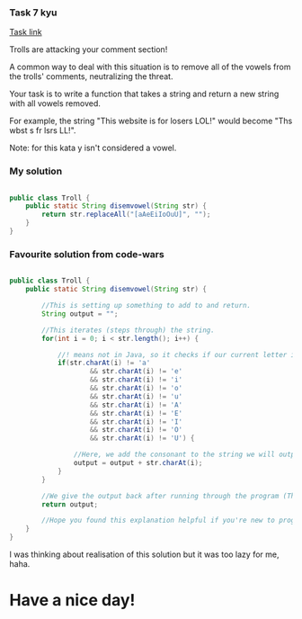 ### Task 7 kyu

[Task link](https://www.codewars.com/kata/52fba66badcd10859f00097e/)

Trolls are attacking your comment section!

A common way to deal with this situation is to remove all of the vowels from the trolls' comments, neutralizing the threat.

Your task is to write a function that takes a string and return a new string with all vowels removed.

For example, the string "This website is for losers LOL!" would become "Ths wbst s fr lsrs LL!".

Note: for this kata y isn't considered a vowel.





### My solution

```Java

public class Troll {
    public static String disemvowel(String str) {
        return str.replaceAll("[aAeEiIoOuU]", "");
    }
}

```

### Favourite solution from code-wars

```Java

public class Troll {
    public static String disemvowel(String str) {

        //This is setting up something to add to and return.
        String output = "";

        //This iterates (steps through) the string.
        for(int i = 0; i < str.length(); i++) {

            //! means not in Java, so it checks if our current letter is not a vowel, or is a consonant.
            if(str.charAt(i) != 'a'
                    && str.charAt(i) != 'e'
                    && str.charAt(i) != 'i'
                    && str.charAt(i) != 'o'
                    && str.charAt(i) != 'u'
                    && str.charAt(i) != 'A'
                    && str.charAt(i) != 'E'
                    && str.charAt(i) != 'I'
                    && str.charAt(i) != 'O'
                    && str.charAt(i) != 'U') {

                //Here, we add the consonant to the string we will output.
                output = output + str.charAt(i);
            }
        }

        //We give the output back after running through the program (The original sentence, just without vowels)
        return output;

        //Hope you found this explanation helpful if you're new to programming! I know it's not the best solution, but it's easy enough to understand. :P
    }
}

```

I was thinking about realisation of this solution but it was too lazy for me, haha. 

# Have a nice day!